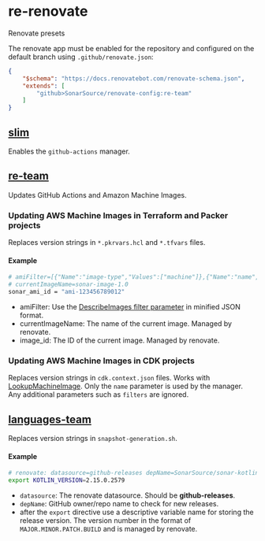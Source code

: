 # re-renovate
Renovate presets

The renovate app must be enabled for the repository and configured on the default branch using `.github/renovate.json`:
```json
{
    "$schema": "https://docs.renovatebot.com/renovate-schema.json",
    "extends": [
        "github>SonarSource/renovate-config:re-team"
    ]
}
```

## [slim](slim.json)

Enables the `github-actions` manager.

## [re-team](re-team.json)

Updates GitHub Actions and Amazon Machine Images.

### Updating AWS Machine Images in Terraform and Packer projects

Replaces version strings in `*.pkrvars.hcl` and `*.tfvars` files.

#### Example
```bash
# amiFilter=[{"Name":"image-type","Values":["machine"]},{"Name":"name","Values":["sonar-image"]},{"Name":"state","Values":["available"]},{"Name":"is-public","Values":["false"]}]
# currentImageName=sonar-image-1.0
sonar_ami_id = "ami-123456789012"
```

- amiFilter: Use the [DescribeImages filter parameter](https://docs.aws.amazon.com/AWSJavaScriptSDK/v3/latest/client/ec2/command/DescribeImagesCommand/) in minified JSON format.
- currentImageName: The name of the current image. Managed by renovate.
- image_id: The ID of the current image. Managed by renovate.

### Updating AWS Machine Images in CDK projects

Replaces version strings in `cdk.context.json` files. Works with [LookupMachineImage](https://docs.aws.amazon.com/cdk/api/v2/python/aws_cdk.aws_ec2/LookupMachineImage.html). Only the `name` parameter is used by the manager. Any additional parameters such as `filters` are ignored.

## [languages-team](languages-team.json)

Replaces version strings in `snapshot-generation.sh`.

#### Example
```bash
# renovate: datasource=github-releases depName=SonarSource/sonar-kotlin
export KOTLIN_VERSION=2.15.0.2579
```

- `datasource`: The renovate datasource. Should be **github-releases**.
- `depName`: GitHub owner/repo name to check for new releases.
- after the `export` directive use a descriptive variable name for storing the release version. The version number in the format of `MAJOR.MINOR.PATCH.BUILD` and is managed by renovate.
